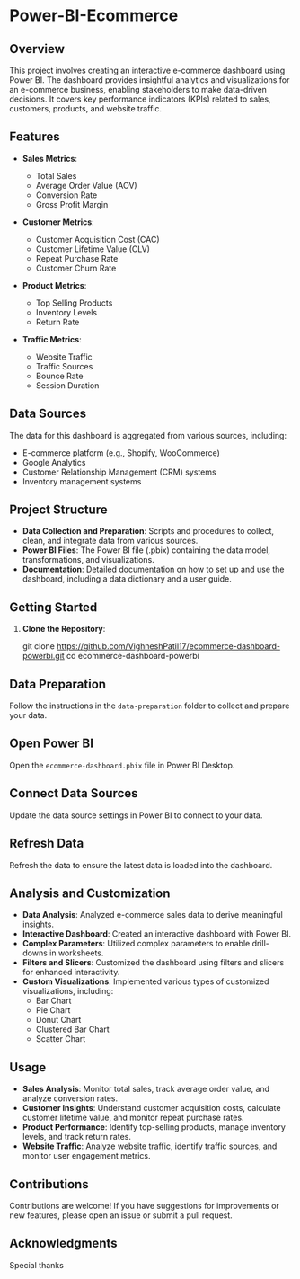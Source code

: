 # Power-BI-Ecommerce

## Overview

This project involves creating an interactive e-commerce dashboard using Power BI. The dashboard provides insightful analytics and visualizations for an e-commerce business, enabling stakeholders to make data-driven decisions. It covers key performance indicators (KPIs) related to sales, customers, products, and website traffic.

## Features

- **Sales Metrics**:
  - Total Sales
  - Average Order Value (AOV)
  - Conversion Rate
  - Gross Profit Margin

- **Customer Metrics**:
  - Customer Acquisition Cost (CAC)
  - Customer Lifetime Value (CLV)
  - Repeat Purchase Rate
  - Customer Churn Rate

- **Product Metrics**:
  - Top Selling Products
  - Inventory Levels
  - Return Rate

- **Traffic Metrics**:
  - Website Traffic
  - Traffic Sources
  - Bounce Rate
  - Session Duration

## Data Sources

The data for this dashboard is aggregated from various sources, including:
- E-commerce platform (e.g., Shopify, WooCommerce)
- Google Analytics
- Customer Relationship Management (CRM) systems
- Inventory management systems

## Project Structure

- **Data Collection and Preparation**: Scripts and procedures to collect, clean, and integrate data from various sources.
- **Power BI Files**: The Power BI file (.pbix) containing the data model, transformations, and visualizations.
- **Documentation**: Detailed documentation on how to set up and use the dashboard, including a data dictionary and a user guide.

## Getting Started

1. **Clone the Repository**:
   
   git clone https://github.com/VighneshPatil17/ecommerce-dashboard-powerbi.git
   cd ecommerce-dashboard-powerbi

## Data Preparation

Follow the instructions in the `data-preparation` folder to collect and prepare your data.

## Open Power BI

Open the `ecommerce-dashboard.pbix` file in Power BI Desktop.

## Connect Data Sources

Update the data source settings in Power BI to connect to your data.

## Refresh Data

Refresh the data to ensure the latest data is loaded into the dashboard.

## Analysis and Customization

- **Data Analysis**: Analyzed e-commerce sales data to derive meaningful insights.
- **Interactive Dashboard**: Created an interactive dashboard with Power BI.
- **Complex Parameters**: Utilized complex parameters to enable drill-downs in worksheets.
- **Filters and Slicers**: Customized the dashboard using filters and slicers for enhanced interactivity.
- **Custom Visualizations**: Implemented various types of customized visualizations, including:
  - Bar Chart
  - Pie Chart
  - Donut Chart
  - Clustered Bar Chart
  - Scatter Chart

## Usage

- **Sales Analysis**: Monitor total sales, track average order value, and analyze conversion rates.
- **Customer Insights**: Understand customer acquisition costs, calculate customer lifetime value, and monitor repeat purchase rates.
- **Product Performance**: Identify top-selling products, manage inventory levels, and track return rates.
- **Website Traffic**: Analyze website traffic, identify traffic sources, and monitor user engagement metrics.

## Contributions

Contributions are welcome! If you have suggestions for improvements or new features, please open an issue or submit a pull request.

## Acknowledgments

Special thanks
